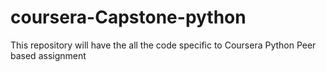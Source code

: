 # coursera-Capstone-python
This repository will have the all the code specific to Coursera Python Peer based assignment
